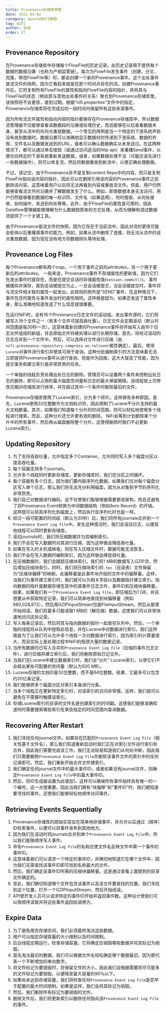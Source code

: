 ```yaml
---
title: Provenance存储库原理
date: 2021-03-02
category: ApacheNIFI教程
tag: NIFI
author: 张诚
order: 27
---
```


## Provenance Repository

在Provenance存储库中存储每个FlowFile的历史记录。此历史记录用于提供每个数据的数据沿袭（也称为产销监管链）。每次为FlowFile发生事件（创建，分叉，克隆，修改FlowFile等）时，都会创建一个新的Provenance事件。这个出处事件是流文件的快照，因为它看起来就是在那个时间点存在的流。创建Provenance事件后，它将复制所有FlowFile的属性和指向FlowFile内容的指针，并将其与FlowFile的状态（例如其与其他出处事件的关系）聚合到Provenance存储库里。该快照将不会更改，直到过期。根据“nifi.properties”文件中的指定，Provenance存储库将在完成后的一段时间内保留所有这些来源事件。

因为所有流文件属性和指向内容的指针都保存在Provenance存储库中，所以数据流管理器不仅能够查看该数据段的沿袭或处理历史，而且能够在以后查看数据本身，甚至从流中的任何点重放数据。一个常见的用例是当一个特定的下游系统声称没有收到数据时。数据沿袭可以准确地显示数据何时传递到下游系统、数据的外观、文件名以及数据发送到的URL，或者可以确认数据确实从未发送过。在这两种情况下，都可以通过单击按钮（或通过访问适当的http api）来重播Send事件，以便仅向特定的下游系统重新发送数据。或者，如果数据处理不当（可能应该先进行一些数据操作），则可以修复流，然后将数据重放到新流中，以便正确处理数据。

不过，请记住，由于Provenance并不是复制content Repo中的内容，而只是复制FlowFile指向该内容的指针，因此可以在删除引用该内容的Provenance事件之前删除该内容。这意味着用户以后将无法再看到内容或重放流文件。但是，用户仍然能够查看流文件的沿袭并了解数据发生了什么。例如，即使数据本身无法访问，用户仍然能够看到数据的唯一标识符、文件名（如果适用）、何时接收、从何处接收、如何操作、发送到何处等等。此外，由于FlowFile的属性是可用的，因此Dataflow管理器能够理解为什么数据按原来的方式处理，从而为理解和调试数据流提供了一个关键工具。

由于Provenance是流文件的快照，因为它存在于当前流中，因此对流的更改可能会影响以后重播源事件的能力。例如，如果从流中删除了连接，则无法从流中的该点重放数据，因为现在没有地方将数据排队等待处理。

## Provenance Log Files

每个Provenance都有两个map，一个用于事件之前的attributes，另一个用于更新后的attributes。 一般来说，Provenance事件不存储属性的更新值，因为它们在发出事件时就存在，而是在提交会话时存储属性值(`session.commit()`)。 事件被缓存并保存，直到会话被提交为止，一旦会话被提交，当会话被提交时，事件将与流文件相关联的属性一起发出。此规则的例外是“SEND”事件，在这种情况下，事件包含的属性与事件发出时的属性相同。这样做是因为，如果还发送了属性本身，那么准确地知道发送了什么信息就很重要。

在运行NiFi时，会有16个Provenance日志文件的滚动组。发出事件源时，它们将被写入16个文件之一（有多个文件可提高吞吐量）。日志文件会定期滚动（默认时间范围是每30秒一次）。这意味着新创建的Provenance事件将开始写入由16个日志文件组成的新组，并且原始文件将被处理以进行长期存储。首先，将经过滚动的日志合并到一个文件中。然后，可以选择对文件进行压缩（由`nifi.provenance.repository.compress.on.rollover`属性确定）。最后，使用`Lucene`对事件进行索引并使其可用于查询。这种分批编制索引的方法意味着无法立即提供Provenance事件以进行查询，但是作为回报，这大大提高了性能，因为提交事务和建立索引是非常昂贵的任务。

一个单独的线程负责处理出处日志的删除。管理员可以设置两个条件来控制出处日志的删除，即可以占用的最大磁盘空间量和日志的最大保留期限。该线程按上次修改日期对存储库进行排序，并在超过其中一个条件时删除最旧的文件。

Provenance存储库使用了Lucene索引，分为多个碎片。这样做有多种原因。首先，Lucene使用32位整数作为文档标识符，因此限制了Lucene不分片支持的最大文档数量。其次，如果我们知道每个分片的时间范围，则可以轻松地使用多个线程进行搜索。而且，这种分片还允许更有效的删除。 NiFi会等到计划删除某个分片中的所有事件，然后再从磁盘删除整个分片。这使得删除时我们不必更新Lucene索引。

## Updating Repository

1. 为了支持高吞吐量，允许指定多个Container。允许同时写入多个磁盘分区以提高吞吐量。
2. 每个容器支持多个journals。
3. 允许多个线程同时更新存储库。更新存储库时，我们在分区之间循环。
4. 每个容器有多个日志，因为我们要内联序列化数据。如果我们仅对每个磁盘分区写入单个日志，那么我们将无法充分利用磁盘，因为从对象到字节的序列化非常昂贵。
5. 我们自己对数据进行编码。这不仅使我们能够根据需要更改架构，而且还避免了将Provenance Event转换为中间数据结构（例如Avro Record）的开销，这样就可以将其序列化到磁盘上，然后执行反序列化时也是一样。
6. 经过一段可配置的时间段（默认为30秒）后，我们将所有journals合并到一个`Provenance Event Log File`中。发生这种情况时，我们会滚动日志，以便其他线程可以同时更新存储库。
7. 滚动journals时，我们将压缩数据并为其编制索引。
8. 我们不会在写入数据时对其进行压缩，因为这样做会降低吞吐量。
9. 如果在写入时关机或掉电，则在写入压缩文件时，数据可能无法恢复。
10. 我们不会在写入数据时编制索引，因为这样做会降低吞吐量。
11. 在压缩数据时，我们会跟踪压缩块索引。我们将1 MB的数据写入GZIP流，然后增加压缩块索引。同时，我们将压缩块索引的`.toc`（目录表）文件保留为“压缩块偏移”的映射。此偏移量是此事件块开始的文件中的偏移量。这样，当我们为事件建立索引时，我们就可以为相关字段以及数据指针建立索引。指向数据的指针是数据存储在其中的源事件日志文件，事件ID和压缩块偏移量。结果，如果我们有一个`Provenance Event Log File`，即压缩后为1 GB，并且想要从中获取特定记录，我们可以简单地查找到块偏移量（例如980,028,872），然后用GZIPInputStream包装FileInputStream。然后从那里开始阅读。我们将最多只能读取1 MB的（解压缩）数据。这使我们可以非常快速地访问这些记录。
12. 写入每条记录后，然后将其与指向数据的指针一起放在队列中。然后，一个单独的线程将从队列中提取此信息，并在Lucene中对数据进行索引。我们这样做是为了让我们可以允许多个线程一次对数据进行索引，因为索引的计算量很大，而且实际上是处理过程中NiFi的瓶颈大量的数据记录。
13. 当所有数据均已写入合并的`Provenance Event Log File`（压缩的事件日志文件），进行压缩并建立索引后，我们将删除原始日记文件。
14. 当我们在Lucene中建立数据索引时，我们会“分片” Lucene索引，以使它们不会超出某些可配置的空间量（默认为500 MB）。
15. Lucene存储的文档ID是32位整数，而不是64位整数。结果，它最多可以包含约20亿条记录。
16. 我们能够跨多个磁盘分区对索引本身进行分条。
17. 当多个线程正在更新特定索引时，对该索引的访问非常慢。这样，我们就可以避免在不需要时触摸该索引。
18. 存储Lucene索引的目录的文件名是创建索引的时间戳。这使我们能够准确知道何时需要搜索哪些索引在某些指定的时间范围内查询数据。

## Recovering After Restart

1.  我们寻找任何journal文件。如果存在匹配的`Provenance Event Log File`（相关性基于文件名），那么我们知道重新启动时我们正在对索引文件进行索引和合并，因此我们需要完成该工作。我们无法轻易知道我们从何处中断，因此我们只需要删除`Provenance Event Log File`并删除该事件文件的索引中的任何记录即可。然后，我们重新开始合并文件建索引。
2. 我们确定任何journal文件中的最大事件ID，或者如果没有journal文件，则确定`Provenance Event Log File`中的最大事件ID。
3. 然后，将ID生成器设置为此值加1。这样可以确保所有事件始终具有唯一的一个编号。这一点很重要，因此当我们拥有“块偏移”和“事件ID”时，我们便知道要寻找的事件。还使我们能够轻松地顺序访问事件。

## Retrieving Events Sequentially

1. Provenance存储库的原始实现旨在简单地存储事件，并允许以后通过（顺序）ID检索事件，以便可以将事件发布到其他地方。
2. 因为我们在滚动时将journals合并到单个`Provenance Event Log File`中，所以我们能够顺序写入事件。
3. 命名`Provenance Event Log File`的名称应使文件名反映文件中第一个事件的事件ID。
4. 这意味着我们可以请求一个特定的事件ID，并确切地知道它在哪个文件中，因为我们无需查找该事件ID即可找到名称最大的文件。
5. 然后，我们确定该事件ID所需的压缩块偏移量。这是通过查看上面提到的目录文件确定的。
6. 至此，我们确切知道哪个文件包含该事件以及该文件要查找的位置。我们寻找到这个位置，打开一个GZIPInputStream，然后开始阅读。
7. API使开发人员可以请求特定的事件ID开始并返回事件数。这种设计使我们可以按顺序读取并将这些事件返回给调用方。

## Expire Data

1. 为了避免用完存储空间，我们必须最终淘汰这些数据。
2. 用户可以指定存储容量的大小限制以及时间限制。
3. 后台线程定期运行，检查存储容量。它将确定应销毁哪些数据并将其标记为销毁。
4. 首先淘汰最旧的数据。我们可以根据文件名轻松确定哪个数据最旧，因为那代表一个不断增加的单向数字。
5. 将文件标记为要销毁时，将保留文件的大小，因此我们会根据需要将尽可能多的文件标记为要销毁，以便降至最大容量的90％以下。
6. 如果尚未达到存储容量，我们将检查任何`Provenance Event Log File`是否早于配置的最大时间限制。如果是这样，我们会将其标记为销毁。
7. 然后，我们删除所有标记为要销毁的文件。
8. 删除文件后，我们将更新索引以删除任何指向该`Provenance Event Log File`的事件。



